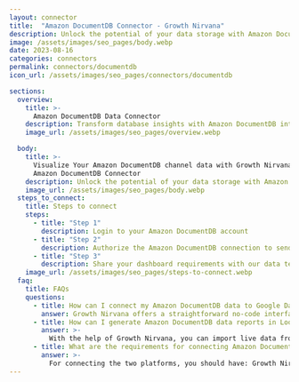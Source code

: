 ```yaml
---
layout: connector
title:  "Amazon DocumentDB Connector - Growth Nirvana"
description: Unlock the potential of your data storage with Amazon DocumentDB integrated into Looker Studio's analytics environment.
image: /assets/images/seo_pages/body.webp
date: 2023-08-16
categories: connectors
permalink: connectors/documentdb
icon_url: /assets/images/seo_pages/connectors/documentdb

sections:
  overview:
    title: >-
      Amazon DocumentDB Data Connector
    description: Transform database insights with Amazon DocumentDB integration. Seamlessly merge Amazon DocumentDB's data capabilities with Looker Studio's analytical prowess, translating raw data into actionable insights that drive strategic decisions.
    image_url: /assets/images/seo_pages/overview.webp

  body:
    title: >-
      Visualize Your Amazon DocumentDB channel data with Growth Nirvana's
      Amazon DocumentDB Connector
    description: Unlock the potential of your data storage with Amazon DocumentDB integrated into Looker Studio's analytics environment.
    image_url: /assets/images/seo_pages/body.webp
  steps_to_connect:
    title: Steps to connect
    steps:
      - title: "Step 1"
        description: Login to your Amazon DocumentDB account
      - title: "Step 2"
        description: Authorize the Amazon DocumentDB connection to send data to Growth Nirvana
      - title: "Step 3"
        description: Share your dashboard requirements with our data team. We will build the report for you.
    image_url: /assets/images/seo_pages/steps-to-connect.webp
  faq:
    title: FAQs
    questions:
      - title: How can I connect my Amazon DocumentDB data to Google Data Studio/Looker Studio?
        answer: Growth Nirvana offers a straightforward no-code interface to connect to Amazon DocumentDB data sources.
      - title: How can I generate Amazon DocumentDB data reports in Looker Studio?
        answer: >-
          With the help of Growth Nirvana, you can import live data from Amazon DocumentDB into Looker Studio. These data can be viewed in charts, tables, and dashboards to generate branded reports that can be shared instantly.
      - title: What are the requirements for connecting Amazon DocumentDB and Looker Studio?
        answer: >-
          For connecting the two platforms, you should have: Growth Nirvana Account and Amazon DocumentDB Ads Account
---
```


